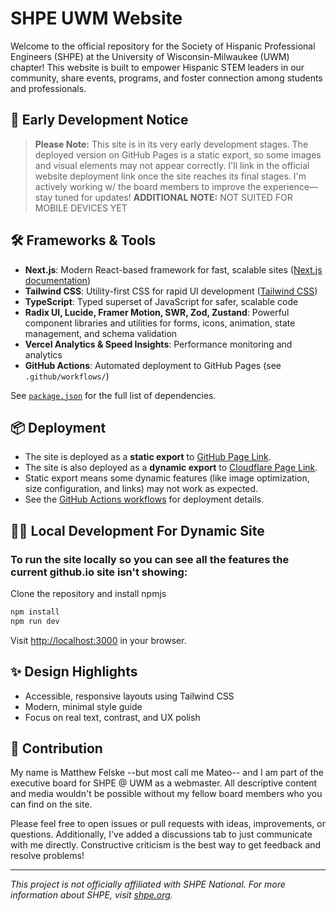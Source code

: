 # SHPE UWM Website

Welcome to the official repository for the Society of Hispanic Professional Engineers (SHPE) at the University of Wisconsin-Milwaukee (UWM) chapter!
This website is built to empower Hispanic STEM leaders in our community, share events, programs, and foster connection among students and professionals.

## 🚧 Early Development Notice

> **Please Note:** This site is in its very early development stages.
> The deployed version on GitHub Pages is a static export, so some images and visual elements may not appear correctly.
> I'll link in the official website deployment link once the site reaches its final stages.
> I'm actively working w/ the board members to improve the experience—stay tuned for updates!
> **ADDITIONAL NOTE:** NOT SUITED FOR MOBILE DEVICES YET

## 🛠️ Frameworks & Tools

- **Next.js**: Modern React-based framework for fast, scalable sites ([Next.js documentation](https://nextjs.org/docs))
- **Tailwind CSS**: Utility-first CSS for rapid UI development ([Tailwind CSS](https://tailwindcss.com))
- **TypeScript**: Typed superset of JavaScript for safer, scalable code
- **Radix UI, Lucide, Framer Motion, SWR, Zod, Zustand**: Powerful component libraries and utilities for forms, icons, animation, state management, and schema validation
- **Vercel Analytics & Speed Insights**: Performance monitoring and analytics
- **GitHub Actions**: Automated deployment to GitHub Pages (see `.github/workflows/`)

See [`package.json`](https://github.com/felskeM/shpe-uwm/blob/main/package.json) for the full list of dependencies.

## 📦 Deployment

- The site is deployed as a **static export** to [GitHub Page Link](https://felskem.github.io/shpe-uwm/).
- The site is also deployed as a **dynamic export** to [Cloudflare Page Link](https://shpe-uwm.pages.dev/).
- Static export means some dynamic features (like image optimization, size configuration, and links) may not work as expected.
- See the [GitHub Actions workflows](https://github.com/felskeM/shpe-uwm/tree/main/.github/workflows) for deployment details.

## 🧑‍💻 Local Development For Dynamic Site

### To run the site locally so you can see all the features the current github.io site isn't showing:

Clone the repository and install npmjs

```bash
npm install
npm run dev
```

Visit [http://localhost:3000](http://localhost:3000) in your browser.

## ✨ Design Highlights

- Accessible, responsive layouts using Tailwind CSS
- Modern, minimal style guide
- Focus on real text, contrast, and UX polish

## 📢 Contribution

My name is Matthew Felske --but most call me Mateo-- and I am part of the executive board for SHPE @ UWM as a webmaster. All descriptive content and media wouldn't be possible without my fellow board members who you can find on the site.

Please feel free to open issues or pull requests with ideas, improvements, or questions. Additionally, I've added a discussions tab to just communicate with me directly. Constructive criticism is the best way to get feedback and resolve problems!

---

_This project is not officially affiliated with SHPE National. For more information about SHPE, visit [shpe.org](https://shpe.org)._
